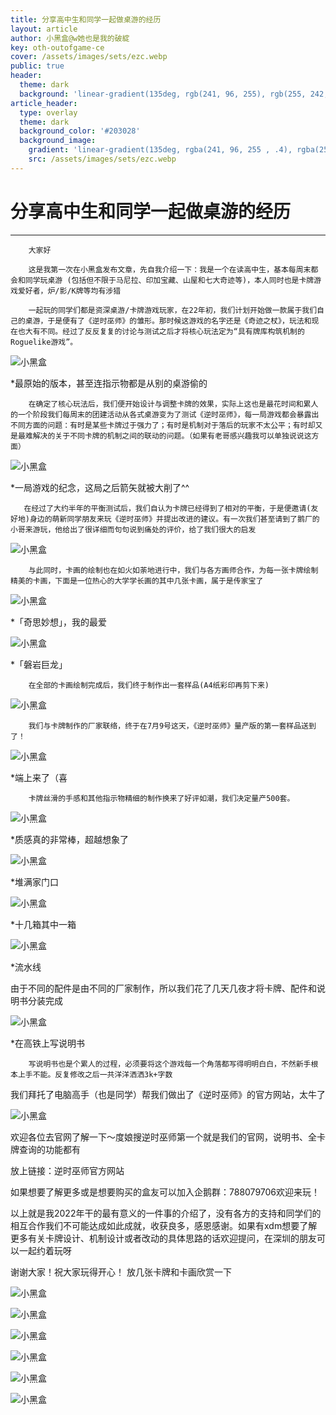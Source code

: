 ```yaml
---
title: 分享高中生和同学一起做桌游的经历
layout: article
author: 小黑盒@w她也是我的破綻
key: oth-outofgame-ce
cover: /assets/images/sets/ezc.webp
public: true
header:
  theme: dark
  background: 'linear-gradient(135deg, rgb(241, 96, 255), rgb(255, 242, 0))'
article_header:
  type: overlay
  theme: dark
  background_color: '#203028'
  background_image:
    gradient: 'linear-gradient(135deg, rgba(241, 96, 255 , .4), rgba(255, 242, 0, .4))'
    src: /assets/images/sets/ezc.webp
---
```


# 分享高中生和同学一起做桌游的经历
---
        大家好

        这是我第一次在小黑盒发布文章，先自我介绍一下：我是一个在读高中生，基本每周末都会和同学玩桌游￼(包括但不限于马尼拉、印加宝藏、山屋和七大奇迹等)，本人同时也是卡牌游戏爱好者，炉/影/K牌等均有涉猎

        一起玩的同学们都是资深桌游/卡牌游戏玩家，在22年初，我们计划开始做一款属于我们自己的桌游，于是便有了《逆时巫师》的雏形。那时候这游戏的名字还是《奇迹之杖》，玩法和现在也大有不同。经过了反反复复的讨论与测试之后才将核心玩法定为“具有牌库构筑机制的Roguelike游戏”。

![小黑盒](https://imgheybox.max-c.com/bbs/2023/01/08/fa09359576d121a31d16694caaf0d57c/thumb.jpeg)

*最原始的版本，甚至连指示物都是从别的桌游偷的

        在确定了核心玩法后，我们便开始设计与调整卡牌的效果，实际上这也是最花时间和累人的一个阶段我们每周末的团建活动从各式桌游变为了测试《逆时巫师》，每一局游戏都会暴露出不同方面的问题：有时是某些卡牌过于强力了；有时是机制对于落后的玩家不太公平；有时却又是最难解决的关于不同卡牌的机制之间的联动的问题。（如果有老哥感兴趣我可以单独说说这方面）

![小黑盒](https://imgheybox.max-c.com/bbs/2023/01/08/9c0ef72e84c5093a44487f4cbfc7d5b2/thumb.jpeg)

*一局游戏的纪念，这局之后箭矢就被大削了^^

       在经过了大约半年的平衡测试后，我们自认为卡牌已经得到了相对的平衡，于是便邀请(友好地)身边的萌新同学朋友来玩《逆时巫师》并提出改进的建议。有一次我们甚至请到了鹅厂的小哥来游玩，他给出了很详细而句句说到痛处的评价，给了我们很大的启发

![小黑盒](https://imgheybox.max-c.com/bbs/2023/01/08/45a7ff397079f8bfb170004d983e25c1/thumb.jpeg)

        与此同时，卡画的绘制也在如火如荼地进行中，我们与各方画师合作，为每一张卡牌绘制精美的卡画，下面是一位热心的大学学长画的其中几张卡画，属于是传家宝了

![小黑盒](https://imgheybox.max-c.com/bbs/2023/01/08/d1dd4bababd0fac5d713b46f134e152a/thumb.jpeg)

*「奇思妙想」，我的最爱

![小黑盒](https://imgheybox.max-c.com/bbs/2023/01/08/c21f89d007fba3380fb457242c8163bf/thumb.jpeg)

*「磐岩巨龙」

        在全部的卡画绘制完成后，我们终于制作出一套样品(A4纸彩印再剪下来)

![小黑盒](https://imgheybox.max-c.com/bbs/2023/01/08/13e493ce6f4118626b794957c15d81f4/thumb.jpeg)

        我们与卡牌制作的厂家联络，终于在7月9号这天，《逆时巫师》量产版的第一套样品送到了！

![小黑盒](https://imgheybox.max-c.com/bbs/2023/01/08/5f13e8bab18acb9fe9ae830bd13cf061/thumb.jpeg)

*端上来了（喜

        卡牌丝滑的手感和其他指示物精细的制作换来了好评如潮，我们决定量产500套。


![小黑盒](https://imgheybox.max-c.com/bbs/2023/01/09/21c04382e82c9270d0ce952d5c044247/thumb.jpeg)

*质感真的非常棒，超越想象了

![小黑盒](https://imgheybox.max-c.com/bbs/2023/01/08/e499516f0886e454afd16ae1be6ce1cb/thumb.jpeg)

*堆满家门口

![小黑盒](https://imgheybox.max-c.com/bbs/2023/01/08/cd54f232c1c313dcbc084f40749f82fe/thumb.jpeg)

*十几箱其中一箱

![小黑盒](https://imgheybox.max-c.com/bbs/2023/01/08/f02480a840347f06155c9f74a3eb2fe2/thumb.jpeg)

*流水线

由于不同的配件是由不同的厂家制作，所以我们花了几天几夜才将卡牌、配件和说明书分装完成


![小黑盒](https://imgheybox.max-c.com/bbs/2023/01/08/d9b926722f20a2ea16da42b418360ee2/thumb.jpeg)

*在高铁上写说明书

        写说明书也是个累人的过程，必须要将这个游戏每一个角落都写得明明白白，不然新手根本上手不能。反复修改之后一共洋洋洒洒3k+字数

我们拜托了电脑高手（也是同学）帮我们做出了《逆时巫师》的官方网站，太牛了

![小黑盒](https://imgheybox.max-c.com/bbs/2023/01/08/b72a94d373d3b1a0477a2e31270e837f/thumb.jpeg)

欢迎各位去官网了解一下～度娘搜逆时巫师第一个就是我们的官网，说明书、全卡牌查询的功能都有

放上链接：逆时巫师官方网站

如果想要了解更多或是想要购买的盒友可以加入企鹅群：788079706欢迎来玩！

以上就是我2022年干的最有意义的一件事的介绍了，没有各方的支持和同学们的相互合作我们不可能达成如此成就，收获良多，感恩感谢。如果有xdm想要了解更多有关卡牌设计、机制设计或者改动的具体思路的话欢迎提问，在深圳的朋友可以一起约着玩呀

谢谢大家！祝大家玩得开心！
放几张卡牌和卡画欣赏一下

![小黑盒](https://imgheybox.max-c.com/bbs/2023/01/08/7721fbb30a351f3162a0501194d9fa41/thumb.jpeg)

![小黑盒](https://imgheybox.max-c.com/bbs/2023/01/08/7b3e4d8419684eb2f81e0a6e9a2eff95/thumb.jpeg)

![小黑盒](https://imgheybox.max-c.com/bbs/2023/01/08/78ff23fa3d19be45b40358c726e0a2b8/thumb.jpeg)

![小黑盒](https://imgheybox.max-c.com/bbs/2023/01/08/45c770202d6f7bc3cdf81014e494a4ec/thumb.jpeg)

![小黑盒](https://imgheybox.max-c.com/bbs/2023/01/08/a64a077e03adff10f3a40b17abee0e4a/thumb.jpeg)

![小黑盒](https://imgheybox.max-c.com/bbs/2023/01/08/f239d2ce8657daaf504c4a209f54e7ef/thumb.jpeg)












